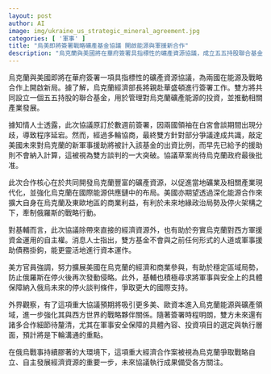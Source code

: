 ```yaml
---
layout: post
author: AI
image: img/ukraine_us_strategic_mineral_agreement.jpg
categories: [ '軍事' ]
title: "烏美即將簽署戰略礦產基金協議 開啟能源與軍援新合作"
description: "烏克蘭與美國將在華府簽署具指標性的礦產資源協議，成立五五持股聯合基金，推動礦產能源投資與產業現代化。協議納入美國新軍援出資比例，強調經濟自主與資本靈活運用，預期強化烏克蘭與西方戰略夥伴關係，並提升其在國際能源供應鏈地位，吸引更多美歐資本投入。未來軍事安全保障及投資細節將為雙方協商重點，標誌烏克蘭向戰略自立與資源自主發展邁進重要一步。"
---
```

烏克蘭與美國即將在華府簽署一項具指標性的礦產資源協議，為兩國在能源及戰略合作上開啟新局。據了解，烏克蘭經濟部長將親赴華盛頓進行簽署工作。雙方將共同設立一個五五持股的聯合基金，用於管理對烏克蘭礦產能源的投資，並推動相關產業發展。

據知情人士透露，此次協議原訂於數週前簽署，因兩國領袖在白宮會談期間出現分歧，導致程序延宕。然而，經過多輪協商，最終雙方針對部分爭議達成共識，敲定美國未來對烏克蘭的新軍事援助將被計入該基金的出資比例，而早先已給予的援助則不會納入計算，這被視為雙方談判的一大突破。協議草案尚待烏克蘭政府最後批准。

此次合作核心在於共同開發烏克蘭豐富的礦產資源，以促進當地礦業及相關產業現代化，並強化烏克蘭在國際能源供應鏈中的布局。美國亦期望透過深化能源合作來擴大自身在烏克蘭及東歐地區的商業利益，有利於未來地緣政治局勢及停火架構之下，牽制俄羅斯的戰略行動。

對基輔而言，此次協議除帶來直接的經濟資源外，也有助於夯實烏克蘭對西方軍援資金運用的自主權。消息人士指出，雙方基金不會與之前任何形式的人道或軍事援助債務掛鉤，能更靈活地進行資本運作。

美方官員強調，努力擴展美國在烏克蘭的經濟和商業參與，有助於穩定區域局勢，防止俄羅斯在停火後再次發動侵略。此外，基輔也積極尋求將軍事與安全上的具體保障納入俄烏未來的停火談判條件，爭取更大的國際支持。

外界觀察，有了這項重大協議預期將吸引更多美、歐資本進入烏克蘭能源與礦產領域，進一步強化其與西方世界的戰略夥伴關係。隨著簽署時程明朗，雙方未來還有諸多合作細節待釐清，尤其在軍事安全保障的具體內容、投資項目的選定與執行層面，預計將是下輪溝通的重點。

在俄烏戰事持續膠著的大環境下，這項重大經濟合作案被視為烏克蘭爭取戰略自立、自主發展經濟資源的重要一步，未來協議執行成果備受各方關注。